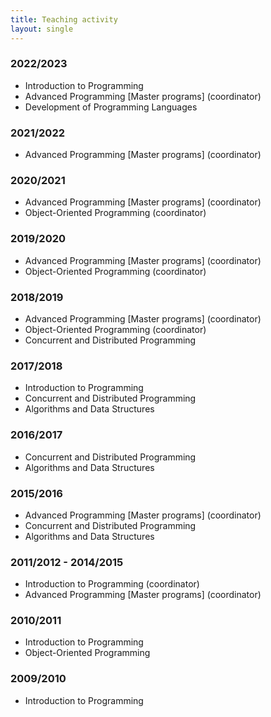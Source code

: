 ```yaml
---
title: Teaching activity
layout: single
---
```


### 2022/2023
- Introduction to Programming
- Advanced Programming [Master programs] (coordinator)
- Development of Programming Languages

### 2021/2022
- Advanced Programming [Master programs] (coordinator)

### 2020/2021
- Advanced Programming [Master programs] (coordinator)
- Object-Oriented Programming (coordinator)


### 2019/2020
- Advanced Programming [Master programs] (coordinator)
- Object-Oriented Programming (coordinator)

### 2018/2019
- Advanced Programming [Master programs] (coordinator)
- Object-Oriented Programming (coordinator)
- Concurrent and Distributed Programming

### 2017/2018
- Introduction to Programming
- Concurrent and Distributed Programming
- Algorithms and Data Structures

### 2016/2017
- Concurrent and Distributed Programming
- Algorithms and Data Structures

### 2015/2016
- Advanced Programming [Master programs] (coordinator)
- Concurrent and Distributed Programming
- Algorithms and Data Structures

### 2011/2012 - 2014/2015
- Introduction to Programming (coordinator)
- Advanced Programming [Master programs] (coordinator)

### 2010/2011
- Introduction to Programming
- Object-Oriented Programming

### 2009/2010
- Introduction to Programming
